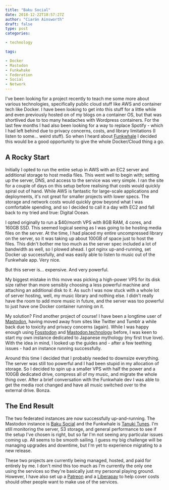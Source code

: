 ```yaml
---
title: "Baku Social"
date: 2018-12-22T18:57:27Z
author: "Ciarán Ainsworth"
draft: false
type: post
categories:

- technology

tags:

- Docker
- Mastodon
- Funkwhake
- Federation
- Social
- Network
---
```


I've been looking for a project recently to teach me some more about various technologies, specifically public cloud stuff like AWS and container tech like Docker. I have been looking to get into this stuff for a little while and even previously hosted on of my blogs on a container OS, but that was shortlived due to too many headaches with Wordpress containers. For the last few months I had also been looking for a way to replace Spotify - which I had left behind due to privacy concerns, costs, and library limitations (I listen to some... weird stuff). So when I heard about [Funkwhale](https://funkwhale.audio) I decided this would be a good opportunity to give the whole Docker/Cloud thing a go.

## A Rocky Start

Initially I opted to run the entire setup in AWS with an EC2 server and additional storage to host media files. This went well to begin with; setting up the server, DNS, and access to the service was very simple. I ran the site for a couple of days on this setup before realising that costs would quickly spiral out of hand. While AWS is fantastic for large-scale applications and deployments, it's not great for smaller projects with lower specs. The storage and network costs would quickly grow beyond what I was comfortable spending, and so I decided to call it a day with EC2 and fall back to my tried and true: Digital Ocean.

I opted originally to run a $40/month VPS with 8GB RAM, 4 cores, and 160GB SSD. This seemed logical seeing as I was going to be hosting media files on the server. At the time, I had placed my entire uncompressed library on the server, so it was taking up about 100GB of space just to host the files. This didn't bother me too much as the server spec included a lot of bandwidth as well, so I plowed ahead. I got nginx up-and-running, set Docker up successfully, and was easily able to listen to music out of the Funkwhale app. Very nice.

But this server is... expensive. And very powerful.

My biggest mistake in this move was picking a high-power VPS for its disk size rather than more sensibly choosing a less powerful machine and attaching an additional disk to it. As such I was now stuck with a whole lot of server hosting, well, my music library and nothing else. I didn't really have the room to add more music in future, and the server was too powerful to just have one Docker container running on it.

My solution? Find another project of course! I have been a longtime user of [Mastodon](https://joinmastodon.org), having moved away from sites like Twitter and Tumblr a while back due to toxicity and privacy concerns (again). While I was happy enough using [Fosstodon](https://fosstodon.org) and [Mastodon.technology](https://mastodon.technology) before, I was keen to start my own instance dedicated to Japanese mythology (my first true love). With the idea in mind, I looked up the guides and - after a few teething issues - had an instance running successfully.

Around this time I decided that I probably needed to downsize everything. The server was still too powerful and I had been stupid in my allocation of storage. So I decided to spin up a smaller VPS with half the power and a 100GB dedicated drive, compress all of my music, and migrate the whole thing over. After a brief conversation with the Funkwhale dev I was able to get the media root changed and have all music switched over to the external drive. Bonza.

## The End Result

The two federated instances are now successfully up-and-running. The Mastodon instance is [Baku Social](https://bakusocial.com/about) and the Funkwhale is [Tanuki Tunes](https://tanukitunes.com/about). I'm still monitoring the server, S3 storage, and general performance to see if the setup I've chosen is right, but so far I'm not seeing any particular issues coming up. All seems to be smooth sailing. I guess my big challenge will be managing upgrades and downtime, but I'm yet to experience migrating to a new release.

These two projects are currently being managed, hosted, and paid for entirely by me. I don't mind this too much as I'm currently the only one using the services so they're basically just my personal playing ground. However, I have also set up a [Patreon](https://patreon.com/CiaranAinsworth) and a [Liberapay](https://liberapay.com/CiaranAinsworth) to help cover costs should other people want to make use of the services.
